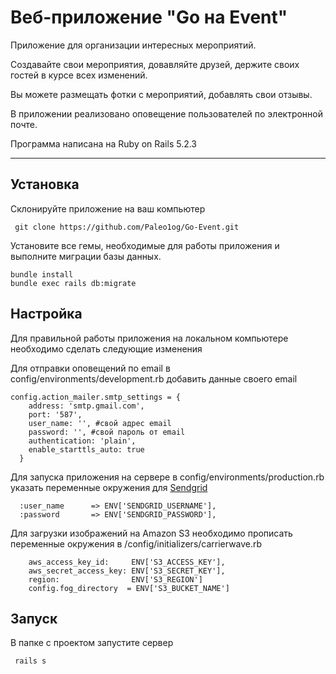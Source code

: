 # Веб-приложение "Go на Event" 

Приложение для организации интересных мероприятий. 

Создавайте свои мероприятия, довавляйте друзей, держите своих гостей в курсе всех изменений.

Вы можете размещать фотки с мероприятий, добавлять свои отзывы.

В приложении реализовано оповещение пользователей по электронной почте.

Программа написана на Ruby on Rails 5.2.3

***

## Установка
Склонируйте приложение на ваш компьютер
```
 git clone https://github.com/Paleo1og/Go-Event.git
```
Установите все гемы, необходимые для работы приложения и выполните миграции базы данных.
```
bundle install
bundle exec rails db:migrate
```
## Настройка
Для правильной работы приложения на локальном компьютере необходимо сделать следующие изменения

Для отправки оповещений по email в config/environments/development.rb добавить данные своего email

```
config.action_mailer.smtp_settings = {
    address: 'smtp.gmail.com',
    port: '587',
    user_name: '', #свой адрес email
    password: '', #свой пароль от email
    authentication: 'plain',
    enable_starttls_auto: true
  }
```
Для запуска приложения на сервере в config/environments/production.rb указать переменные окружения для [Sendgrid](http://sendgrid.com.com)
```
  :user_name      => ENV['SENDGRID_USERNAME'],
  :password       => ENV['SENDGRID_PASSWORD'],
```  
 
Для загрузки изображений на Amazon S3 необходимо прописать переменные окружения в /config/initializers/carrierwave.rb
```
    aws_access_key_id:     ENV['S3_ACCESS_KEY'],
    aws_secret_access_key: ENV['S3_SECRET_KEY'],
    region:                ENV['S3_REGION']
    config.fog_directory  = ENV['S3_BUCKET_NAME']
``` 

## Запуск
В папке с проектом запустите сервер
```
 rails s
```
